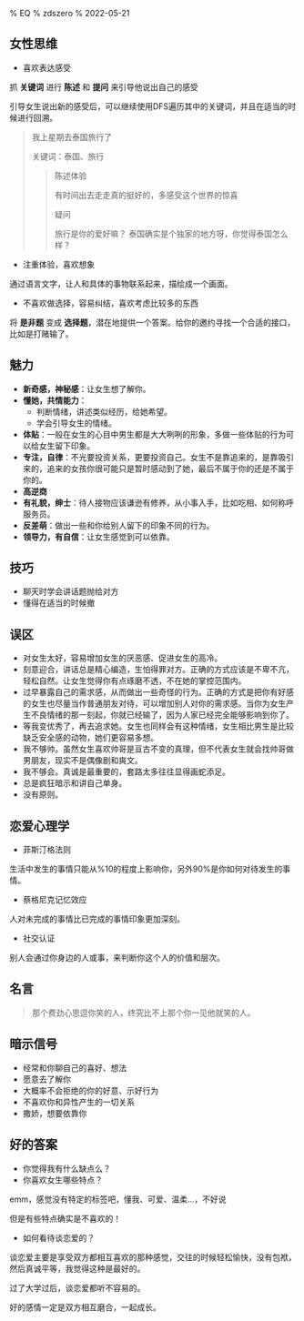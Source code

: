 % EQ
% zdszero
% 2022-05-21

## 女性思维

* 喜欢表达感受

抓 **关键词** 进行 **陈述** 和 **提问** 来引导他说出自己的感受

引导女生说出新的感受后，可以继续使用DFS遍历其中的关键词，并且在适当的时候进行回溯。

> 我上星期去泰国旅行了
>
> 关键词：泰国、旅行
>
> > 陈述体验
> >
> > 有时间出去走走真的挺好的，多感受这个世界的惊喜
> >
> > 疑问
> >
> > 旅行是你的爱好嘛？
> > 泰国确实是个独家的地方呀，你觉得泰国怎么样？

* 注重体验，喜欢想象

通过语言文字，让人和具体的事物联系起来，描绘成一个画面。

* 不喜欢做选择，容易纠结，喜欢考虑比较多的东西

将 **是非题** 变成 **选择题**，潜在地提供一个答案。给你的邀约寻找一个合适的接口，比如是打赌输了。

## 魅力

* **新奇感，神秘感**：让女生想了解你。
* **懂她，共情能力**：
    * 判断情绪，讲述类似经历，给她希望。
    * 学会引导女生的情绪。
* **体贴**：一般在女生的心目中男生都是大大咧咧的形象，多做一些体贴的行为可以给女生留下印象。
* **专注，自律**：不光要投资关系，更要投资自己。女生不是靠追来的，是靠吸引来的，追来的女孩你很可能只是暂时感动到了她，最后不属于你的还是不属于你的。
* **高逆商**
* **有礼貌，绅士**：待人接物应该谦逊有修养，从小事入手，比如吃相、如何称呼服务员。
* **反差萌**：做出一些和你给别人留下的印象不同的行为。
* **领导力，有自信**：让女生感觉到可以依靠。

## 技巧

* 聊天时学会讲话题抛给对方
* 懂得在适当的时候撤

## 误区

* 对女生太好，容易增加女生的厌恶感、促进女生的高冷。
* 刻意迎合，讲话总是精心编造，生怕得罪对方。正确的方式应该是不卑不亢，轻松自然。让女生觉得你有点琢磨不透，不在她的掌控范围内。
* 过早暴露自己的需求感，从而做出一些奇怪的行为。正确的方式是把你有好感的女生也尽量当作普通朋友对待，可以增加别人对你的需求感。当你为女生产生不良情绪的那一刻起，你就已经输了，因为人家已经完全能够影响到你了。
* 等我变优秀了，再去追求她。女生也同样会有这种情绪，女生相比男生是比较缺乏安全感的动物，她们更容易多想。
* 我不够帅。虽然女生喜欢帅哥是亘古不变的真理，但不代表女生就会找帅哥做男朋友，现实不是偶像剧和爽文。
* 我不够会。真诚是最重要的，套路太多往往显得画蛇添足。
* 总是疯狂暗示和讲自己单身。
* 没有原则。

## 恋爱心理学

* 菲斯汀格法则

生活中发生的事情只能从%10的程度上影响你，另外90%是你如何对待发生的事情。

* 蔡格尼克记忆效应

人对未完成的事情比已完成的事情印象更加深刻。

* 社交认证

别人会通过你身边的人或事，来判断你这个人的价值和层次。

## 名言

> 那个费劲心思逗你笑的人，终究比不上那个你一见他就笑的人。

## 暗示信号

* 经常和你聊自己的喜好、想法
* 愿意去了解你
* 大概率不会拒绝的你的好意、示好行为
* 不喜欢你和异性产生的一切关系
* 撒娇，想要依靠你

## 好的答案

* 你觉得我有什么缺点么？
* 你喜欢女生哪些特点？

emm，感觉没有特定的标签吧，懂我、可爱、温柔...，不好说

但是有些特点确实是不喜欢的！

* 如何看待谈恋爱的？

谈恋爱主要是享受双方都相互喜欢的那种感觉，交往的时候轻松愉快，没有包袱，然后真诚平等，我觉得这种是最好的。

过了大学过后，谈恋爱都听不容易的。

好的感情一定是双方相互磨合，一起成长。
